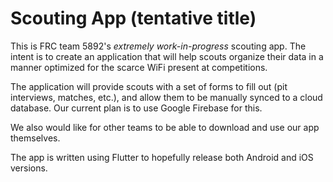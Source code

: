 # Scouting App (tentative title)

This is FRC team 5892's _extremely work-in-progress_ scouting app. The intent is to create an application that will help scouts organize their data in a manner optimized for the scarce WiFi present at competitions.

The application will provide scouts with a set of forms to fill out (pit interviews, matches, etc.), and allow them to be manually synced to a cloud database. Our current plan is to use Google Firebase for this.

We also would like for other teams to be able to download and use our app themselves.

The app is written using Flutter to hopefully release both Android and iOS versions.
